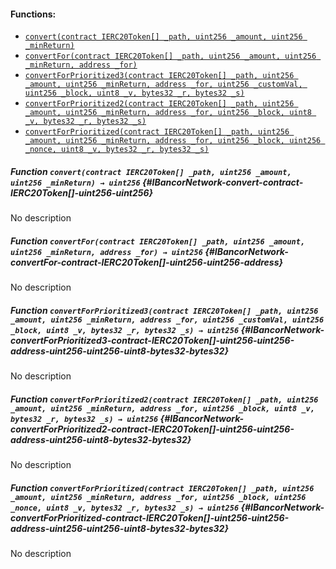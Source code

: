 

#### Functions:
- [`convert(contract IERC20Token[] _path, uint256 _amount, uint256 _minReturn)`](#IBancorNetwork-convert-contract-IERC20Token[]-uint256-uint256)
- [`convertFor(contract IERC20Token[] _path, uint256 _amount, uint256 _minReturn, address _for)`](#IBancorNetwork-convertFor-contract-IERC20Token[]-uint256-uint256-address)
- [`convertForPrioritized3(contract IERC20Token[] _path, uint256 _amount, uint256 _minReturn, address _for, uint256 _customVal, uint256 _block, uint8 _v, bytes32 _r, bytes32 _s)`](#IBancorNetwork-convertForPrioritized3-contract-IERC20Token[]-uint256-uint256-address-uint256-uint256-uint8-bytes32-bytes32)
- [`convertForPrioritized2(contract IERC20Token[] _path, uint256 _amount, uint256 _minReturn, address _for, uint256 _block, uint8 _v, bytes32 _r, bytes32 _s)`](#IBancorNetwork-convertForPrioritized2-contract-IERC20Token[]-uint256-uint256-address-uint256-uint8-bytes32-bytes32)
- [`convertForPrioritized(contract IERC20Token[] _path, uint256 _amount, uint256 _minReturn, address _for, uint256 _block, uint256 _nonce, uint8 _v, bytes32 _r, bytes32 _s)`](#IBancorNetwork-convertForPrioritized-contract-IERC20Token[]-uint256-uint256-address-uint256-uint256-uint8-bytes32-bytes32)


##### Function `convert(contract IERC20Token[] _path, uint256 _amount, uint256 _minReturn) → uint256` {#IBancorNetwork-convert-contract-IERC20Token[]-uint256-uint256}
No description
##### Function `convertFor(contract IERC20Token[] _path, uint256 _amount, uint256 _minReturn, address _for) → uint256` {#IBancorNetwork-convertFor-contract-IERC20Token[]-uint256-uint256-address}
No description
##### Function `convertForPrioritized3(contract IERC20Token[] _path, uint256 _amount, uint256 _minReturn, address _for, uint256 _customVal, uint256 _block, uint8 _v, bytes32 _r, bytes32 _s) → uint256` {#IBancorNetwork-convertForPrioritized3-contract-IERC20Token[]-uint256-uint256-address-uint256-uint256-uint8-bytes32-bytes32}
No description
##### Function `convertForPrioritized2(contract IERC20Token[] _path, uint256 _amount, uint256 _minReturn, address _for, uint256 _block, uint8 _v, bytes32 _r, bytes32 _s) → uint256` {#IBancorNetwork-convertForPrioritized2-contract-IERC20Token[]-uint256-uint256-address-uint256-uint8-bytes32-bytes32}
No description
##### Function `convertForPrioritized(contract IERC20Token[] _path, uint256 _amount, uint256 _minReturn, address _for, uint256 _block, uint256 _nonce, uint8 _v, bytes32 _r, bytes32 _s) → uint256` {#IBancorNetwork-convertForPrioritized-contract-IERC20Token[]-uint256-uint256-address-uint256-uint256-uint8-bytes32-bytes32}
No description

